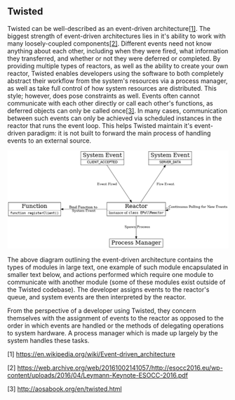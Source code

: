 ## Twisted

Twisted can be well-described as an event-driven architecture[[1]](#1).
The biggest strength of event-driven architectures lies in it's ability to work with many loosely-coupled components[[2]](#2). Different events need not know anything about each other, including when they were fired, what information they transferred, and whether or not they were deferred or completed. By providing multiple types of reactors, as well as the ability to create your own reactor, Twisted enables developers using the software to both completely abstract their workflow from the system's resources via a process manager, as well as take full control of how system resources are distributed. This style; however, does pose constraints as well. Events often cannot communicate with each other directly or call each other's functions, as deferred objects can only be called once[[3]](#3). In many cases, communication between such events can only be achieved via scheduled instances in the reactor that runs the event loop. This helps Twisted maintain it's event-driven paradigm: it is not built to forward the main process of handling events to an external source.

![](TwistedC&C.png)

The above diagram outlining the event-driven architecture contains the types of modules in large text, one example of such module encapsulated in smaller text below, and actions performed which require one module to communicate with another module (some of these modules exist outside of the Twisted codebase). The developer assigns events to the reactor's queue, and system events are then interpreted by the reactor.

From the perspective of a developer using Twisted, they concern themselves with the assignment of events to the reactor as opposed to the order in which events are handled or the methods of delegating operations to system hardware. A process manager which is made up largely by the system handles these tasks.

<a id="1">[1]</a>
https://en.wikipedia.org/wiki/Event-driven_architecture

<a id="2">[2]</a>
https://web.archive.org/web/20161002141057/http://esocc2016.eu/wp-content/uploads/2016/04/Leymann-Keynote-ESOCC-2016.pdf

<a id="3">[3]</a>
http://aosabook.org/en/twisted.html
